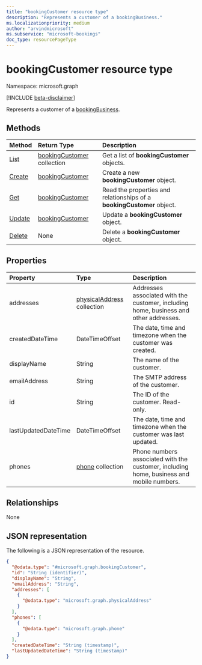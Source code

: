```yaml
---
title: "bookingCustomer resource type"
description: "Represents a customer of a bookingBusiness."
ms.localizationpriority: medium
author: "arvindmicrosoft"
ms.subservice: "microsoft-bookings"
doc_type: resourcePageType
---
```


# bookingCustomer resource type

Namespace: microsoft.graph

 [!INCLUDE [beta-disclaimer](../../includes/beta-disclaimer.md)]
 
Represents a customer of a [bookingBusiness](bookingbusiness.md).


## Methods

| Method		   | Return Type	|Description|
|:---------------|:--------|:----------|
|[List](../api/bookingbusiness-list-customers.md) | [bookingCustomer](bookingcustomer.md) collection | Get a list of **bookingCustomer** objects. |
|[Create](../api/bookingbusiness-post-customers.md) | [bookingCustomer](bookingcustomer.md) | Create a new **bookingCustomer** object. |
|[Get](../api/bookingcustomer-get.md) | [bookingCustomer](bookingcustomer.md) |Read the properties and relationships of a **bookingCustomer** object.|
|[Update](../api/bookingcustomer-update.md) | [bookingCustomer](bookingcustomer.md)	|Update a **bookingCustomer** object. |
|[Delete](../api/bookingcustomer-delete.md) | None |Delete a **bookingCustomer** object. |

## Properties
| Property	   | Type	|Description|
|:---------------|:--------|:----------|
|addresses|[physicalAddress](../resources/physicaladdress.md) collection|Addresses associated with the customer, including home, business and other addresses.|
|createdDateTime|DateTimeOffset|The date, time and timezone when the customer was created.|
|displayName|String|The name of the customer.|
|emailAddress|String|The SMTP address of the customer.|
|id|String| The ID of the customer. Read-only.|
|lastUpdatedDateTime|DateTimeOffset|The date, time and timezone when the customer was last updated.|
|phones|[phone](../resources/phone.md) collection|Phone numbers associated with the customer, including home, business and mobile numbers.|

## Relationships
None


## JSON representation

The following is a JSON representation of the resource.

<!-- {
  "blockType": "resource",
  "optionalProperties": [

  ],
  "@odata.type": "microsoft.graph.bookingCustomer"
}-->

```json
{
  "@odata.type": "#microsoft.graph.bookingCustomer",
  "id": "String (identifier)",
  "displayName": "String",
  "emailAddress": "String",
  "addresses": [
    {
      "@odata.type": "microsoft.graph.physicalAddress"
    }
  ],
  "phones": [
    {
      "@odata.type": "microsoft.graph.phone"
    }
  ],
  "createdDateTime": "String (timestamp)",
  "lastUpdatedDateTime": "String (timestamp)"
}
```

<!-- uuid: 8fcb5dbc-d5aa-4681-8e31-b001d5168d79
2015-10-25 14:57:30 UTC -->
<!--
{
  "type": "#page.annotation",
  "description": "bookingCustomer resource",
  "keywords": "",
  "section": "documentation",
  "tocPath": "",
  "suppressions": []
}
-->



